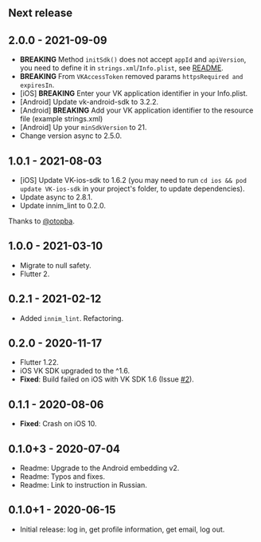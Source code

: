 ## Next release

## 2.0.0 - 2021-09-09

* **BREAKING** Method `initSdk()` does not accept `appId` and `apiVersion`, you need to define it in `strings.xml`/`Info.plist`, see [README](./README.md).
* **BREAKING** From `VKAccessToken` removed params `httpsRequired and expiresIn`.
* [iOS] **BREAKING** Enter your VK application identifier in your Info.plist.
* [Android] Update vk-android-sdk to 3.2.2.
* [Android] **BREAKING** Add your VK application identifier to the resource file (example strings.xml)
* [Android] Up your `minSdkVersion` to 21.
* Change version async to 2.5.0.

## 1.0.1 - 2021-08-03

* [iOS] Update VK-ios-sdk to 1.6.2 
(you may need to run `cd ios && pod update VK-ios-sdk` in your project's folder, to update dependencies).
* Update async to 2.8.1.
* Update innim_lint to 0.2.0.

Thanks to [@otopba](https://github.com/otopba).

## 1.0.0 - 2021-03-10

* Migrate to null safety.
* Flutter 2.

## 0.2.1 - 2021-02-12

* Added `innim_lint`. Refactoring.

## 0.2.0 - 2020-11-17

* Flutter 1.22.
* iOS VK SDK upgraded to the ^1.6.
* **Fixed**: Build failed on iOS with VK SDK 1.6 (Issue [#2](https://github.com/Innim/flutter_login_vk/issues/2)).

## 0.1.1 - 2020-08-06

* **Fixed**: Crash on iOS 10.

## 0.1.0+3 - 2020-07-04

* Readme: Upgrade to the Android embedding v2.
* Readme: Typos and fixes.
* Readme: Link to instruction in Russian.

## 0.1.0+1 - 2020-06-15

* Initial release: log in, get profile information, get email, log out.
